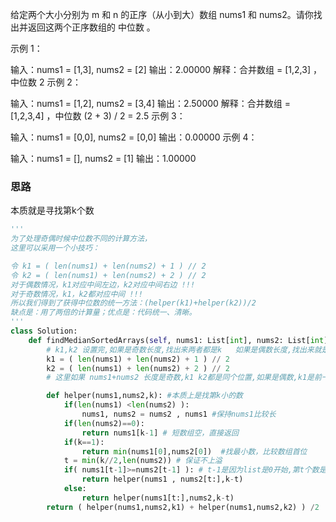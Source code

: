 给定两个大小分别为 m 和 n 的正序（从小到大）数组 nums1 和 nums2。请你找出并返回这两个正序数组的 中位数 。

 示例 1：

输入：nums1 = [1,3], nums2 = [2]
输出：2.00000
解释：合并数组 = [1,2,3] ，中位数 2
示例 2：

输入：nums1 = [1,2], nums2 = [3,4]
输出：2.50000
解释：合并数组 = [1,2,3,4] ，中位数 (2 + 3) / 2 = 2.5
示例 3：

输入：nums1 = [0,0], nums2 = [0,0]
输出：0.00000
示例 4：

输入：nums1 = [], nums2 = [1]
输出：1.00000

### 思路

本质就是寻找第k个数

```python
'''
为了处理奇偶时候中位数不同的计算方法，
这里可以采用一个小技巧：

令 k1 = ( len(nums1) + len(nums2) + 1 ) // 2
令 k2 = ( len(nums1) + len(nums2) + 2 ) // 2
对于偶数情况，k1对应中间左边，k2对应中间右边 !!!
对于奇数情况，k1，k2都对应中间 !!!
所以我们得到了获得中位数的统一方法：(helper(k1)+helper(k2))/2
缺点是：用了两倍的计算量；优点是：代码统一、清晰。
'''
class Solution:
    def findMedianSortedArrays(self, nums1: List[int], nums2: List[int]) -> float:
        # k1,k2 设置完,如果是奇数长度,找出来两者都是k   如果是偶数长度,找出来就是中间两个数
        k1 = ( len(nums1) + len(nums2) + 1 ) // 2 
        k2 = ( len(nums1) + len(nums2) + 2 ) // 2 
        # 这里如果 nums1+nums2 长度是奇数,k1 k2都是同个位置,如果是偶数,k1是前一位,k2是后一位的位置

        def helper(nums1,nums2,k): #本质上是找第k小的数
            if(len(nums1) <len(nums2) ):
                nums1, nums2 = nums2 , nums1 #保持nums1比较长
            if(len(nums2)==0):
                return nums1[k-1] # 短数组空，直接返回
            if(k==1):
                return min(nums1[0],nums2[0])  #找最小数，比较数组首位
            t = min(k//2,len(nums2)) # 保证不上溢
            if( nums1[t-1]>=nums2[t-1] ): # t-1是因为list是0开始,第t个数是位于[t-1]
                return helper(nums1 , nums2[t:],k-t)
            else:
                return helper(nums1[t:],nums2,k-t)
        return ( helper(nums1,nums2,k1) + helper(nums1,nums2,k2) ) /2
```

